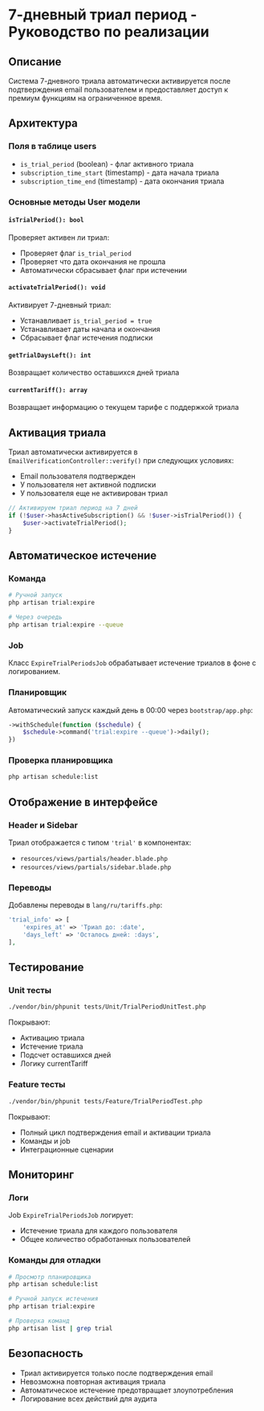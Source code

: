 # 7-дневный триал период - Руководство по реализации

## Описание

Система 7-дневного триала автоматически активируется после подтверждения email пользователем и предоставляет доступ к премиум функциям на ограниченное время.

## Архитектура

### Поля в таблице users

- `is_trial_period` (boolean) - флаг активного триала
- `subscription_time_start` (timestamp) - дата начала триала
- `subscription_time_end` (timestamp) - дата окончания триала

### Основные методы User модели

#### `isTrialPeriod(): bool`

Проверяет активен ли триал:

- Проверяет флаг `is_trial_period`
- Проверяет что дата окончания не прошла
- Автоматически сбрасывает флаг при истечении

#### `activateTrialPeriod(): void`

Активирует 7-дневный триал:

- Устанавливает `is_trial_period = true`
- Устанавливает даты начала и окончания
- Сбрасывает флаг истечения подписки

#### `getTrialDaysLeft(): int`

Возвращает количество оставшихся дней триала

#### `currentTariff(): array`

Возвращает информацию о текущем тарифе с поддержкой триала

## Активация триала

Триал автоматически активируется в `EmailVerificationController::verify()` при следующих условиях:

- Email пользователя подтвержден
- У пользователя нет активной подписки
- У пользователя еще не активирован триал

```php
// Активируем триал период на 7 дней
if (!$user->hasActiveSubscription() && !$user->isTrialPeriod()) {
    $user->activateTrialPeriod();
}
```

## Автоматическое истечение

### Команда

```bash
# Ручной запуск
php artisan trial:expire

# Через очередь
php artisan trial:expire --queue
```

### Job

Класс `ExpireTrialPeriodsJob` обрабатывает истечение триалов в фоне с логированием.

### Планировщик

Автоматический запуск каждый день в 00:00 через `bootstrap/app.php`:

```php
->withSchedule(function ($schedule) {
    $schedule->command('trial:expire --queue')->daily();
})
```

### Проверка планировщика

```bash
php artisan schedule:list
```

## Отображение в интерфейсе

### Header и Sidebar

Триал отображается с типом `'trial'` в компонентах:

- `resources/views/partials/header.blade.php`
- `resources/views/partials/sidebar.blade.php`

### Переводы

Добавлены переводы в `lang/ru/tariffs.php`:

```php
'trial_info' => [
    'expires_at' => 'Триал до: :date',
    'days_left' => 'Осталось дней: :days',
],
```

## Тестирование

### Unit тесты

```bash
./vendor/bin/phpunit tests/Unit/TrialPeriodUnitTest.php
```

Покрывают:

- Активацию триала
- Истечение триала
- Подсчет оставшихся дней
- Логику currentTariff

### Feature тесты

```bash
./vendor/bin/phpunit tests/Feature/TrialPeriodTest.php
```

Покрывают:

- Полный цикл подтверждения email и активации триала
- Команды и job
- Интеграционные сценарии

## Мониторинг

### Логи

Job `ExpireTrialPeriodsJob` логирует:

- Истечение триала для каждого пользователя
- Общее количество обработанных пользователей

### Команды для отладки

```bash
# Просмотр планировщика
php artisan schedule:list

# Ручной запуск истечения
php artisan trial:expire

# Проверка команд
php artisan list | grep trial
```

## Безопасность

- Триал активируется только после подтверждения email
- Невозможна повторная активация триала
- Автоматическое истечение предотвращает злоупотребления
- Логирование всех действий для аудита
